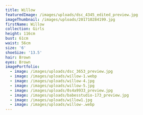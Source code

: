 ```yaml
---
title: Willow
featuredImage: /images/uploads/dsc_4345_edited_preview.jpg
imageThumbnail: /images/uploads/201710284199.jpg
firstName: Willow
collection: Girls
height: 116cm
bust: 61cm
waist: 56cm
size: '6'
shoeSize: '13.5'
hair: Brown
eyes: Brown
imagePortfolio:
  - image: /images/uploads/dsc_3653_preview.jpg
  - image: /images/uploads/willow-1.webp
  - image: /images/uploads/willow-4.jpg
  - image: /images/uploads/willow-5.jpg
  - image: /images/uploads/0s4a9933_preview.jpg
  - image: /images/uploads/babesstudio-173_preview.jpg
  - image: /images/uploads/willow1.jpg
  - image: /images/uploads/willow-.webp
---
```


